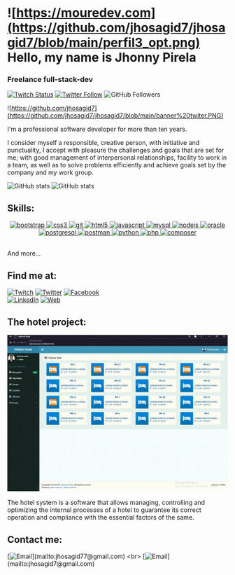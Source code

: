

# ![https://mouredev.com](https://github.com/jhosagid7/jhosagid7/blob/main/perfil3_opt.png) Hello, my name is Jhonny Pirela
### Freelance full-stack-dev


[![Twitch Status](https://img.shields.io/twitch/status/Jhosagid7?style=social)](https://twitch.com/Jhosagid7)
[![Twitter Follow](https://img.shields.io/twitter/follow/Jhosagid71?style=social)](https://twitter.com/Jhosagid71)
![GitHub Followers](https://img.shields.io/github/followers/jhosagid7?style=social)

![https://github.com/jhosagid7](https://github.com/jhosagid7/jhosagid7/blob/main/banner%20twiter.PNG)

I'm a professional software developer for more than ten years.

I consider myself a responsible, creative person, with initiative and punctuality, I accept with pleasure the challenges and goals that are set for me; with good management of interpersonal relationships, facility to work in a team, as well as to solve problems efficiently and achieve goals set by the company and my work group.

![GitHub stats](https://github-readme-stats.vercel.app/api?username=jhosagid7&show_icons=true&hide_border=true)
![GitHub stats](https://github-readme-stats.vercel.app/api/top-langs?username=jhosagid7&show_icons=true&locale=en&layout=compact)
</br>
## Skills:

<p align="center"> 
  <a href="https://getbootstrap.com" target="_blank"> <img src="https://github.com/jhosagid7/devicon/blob/master/icons/bootstrap/bootstrap-plain-wordmark.svg" alt="bootstrap" width="40" height="40"/> </a> <a href="https://www.w3schools.com/css/" target="_blank"> <img src="https://github.com/jhosagid7/devicon/blob/master/icons/css3/css3-original-wordmark.svg" alt="css3" width="40" height="40"/> </a>  <a href="https://git-scm.com/" target="_blank"> <img src="https://github.com/jhosagid7/devicon/blob/master/icons/git/git-original.svg" alt="git" width="40" height="40"/> </a>  <a href="https://www.w3.org/html/" target="_blank"> <img src="https://github.com/jhosagid7/devicon/blob/master/icons/html5/html5-original-wordmark.svg" alt="html5" width="40" height="40"/> </a> <a href="https://developer.mozilla.org/en-US/docs/Web/JavaScript" target="_blank"> <img src="https://github.com/jhosagid7/devicon/blob/master/icons/javascript/javascript-original.svg" alt="javascript" width="40" height="40"/> </a>  <a href="https://www.mysql.com/" target="_blank"> <img src="https://github.com/jhosagid7/devicon/blob/master/icons/mysql/mysql-original-wordmark.svg" alt="mysql" width="40" height="40"/> </a> <a href="https://nodejs.org" target="_blank"> <img src="https://github.com/jhosagid7/devicon/blob/master/icons/nodejs/nodejs-original-wordmark.svg" alt="nodejs" width="40" height="40"/> </a> <a href="https://www.oracle.com/" target="_blank"> <img src="https://github.com/jhosagid7/devicon/blob/master/icons/oracle/oracle-original.svg" alt="oracle" width="40" height="40"/> </a> <a href="https://www.postgresql.org" target="_blank"> <img src="https://github.com/jhosagid7/devicon/blob/master/icons/postgresql/postgresql-original-wordmark.svg" alt="postgresql" width="40" height="40"/> </a> <a href="https://postman.com" target="_blank"> <img src="https://www.vectorlogo.zone/logos/getpostman/getpostman-icon.svg" alt="postman" width="40" height="40"/> </a> <a href="https://www.python.org" target="_blank"> <img src="https://github.com/jhosagid7/devicon/blob/master/icons/python/python-original.svg" alt="python" width="40" height="40"/> </a> <a href="https://www.php.net/" target="_blank"> <img src="https://github.com/jhosagid7/devicon/blob/master/icons/php/php-original.svg" alt="php" width="40" height="40"/> </a> <a href="https://getcomposer.org" target="_blank"> <img src="https://github.com/jhosagid7/devicon/blob/master/icons/composer/composer-original.svg" alt="composer" width="40" height="40"/> </a>  </p>

</br>
And more...

## Find me at:

[![Twitch](https://img.shields.io/badge/Twitch-Jhosagid7-9146FF?style=for-the-badge&logo=twitch&logoColor=white&labelColor=101010)](https://twitch.com/Jhosagid7)
[![Twitter](https://img.shields.io/badge/Twitter-@Jhosagid71-1DA1F2?style=for-the-badge&logo=twitter&logoColor=white&labelColor=101010)](https://twitter.com/Jhosagid71)
[![Facebook](https://img.shields.io/badge/Facebook-@Jhosagid-1877F2?style=for-the-badge&logo=facebook&logoColor=white&labelColor=101010)](https://www.facebook.com/jhosagid.pirela.50)
</br>
[![LinkedIn](https://img.shields.io/badge/LinkedIn-Jhosagid_Pirela-0077B5?style=for-the-badge&logo=linkedin&logoColor=white&labelColor=101010)](https://www.linkedin.com/in/jhosagid-pirela-30837b1aa)
[![Web](https://img.shields.io/badge/jhonnypirela.dev-14a1f0?style=for-the-badge&logo=dev.to&logoColor=white&labelColor=101010)](https://jhonnypirela.dev)

## The hotel project:
![Sistem](https://github.com/jhosagid7/jhosagid7/blob/main/20211019_002752.gif)

The hotel system is a software that allows managing, controlling and optimizing the internal processes of a hotel to guarantee its correct operation and compliance with the essential factors of the same.

## Contact me:

[![Email](https://img.shields.io/badge/jhosagid77@gmail.com-my_personal_email_(slow_response)-D14836?style=for-the-badge&logo=gmail&logoColor=white&labelColor=101010)](mailto:jhosagid77@gmail.com)
<br>
[![Email](https://img.shields.io/badge/jhosagid7@gmail.com-my_work_email_(slow_response)-D14836?style=for-the-badge&logo=gmail&logoColor=white&labelColor=101010)](mailto:jhosagid7@gmail.com)
